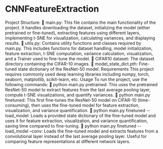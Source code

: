 # CNNFeatureExtraction

Project Structure:
	main.py: This file contains the main functionality of the project. It handles downloading the dataset, initializing the model (either pretrained or fine-tuned), extracting features using different layers, implementing t-SNE for visualization, calculating variances, and displaying results.
	utils.py: Contains utility functions and classes required by main.py. This includes functions for dataset handling, model initialization, feature extraction, t-SNE computation, variance calculation, visualization, and a Trainer used to fine-tune the model.
	CIFAR10 dataset: The dataset directory containing the CIFAR-10 images.
	model_state_dict.pth: Fine-tuned state dictionary of the ResNet-50 model.
Requirements
This project requires commonly used deep learning libraries including numpy, torch, seaborn, matplotlib, scikit-learn, etc.
Usage
To run the project, use the following commands:
	python main.py pretrained: This uses the pretrained ResNet-50 model to extract features from the last average pooling layer, compute t-SNE visualizations, and quantify variances.
	python main.py finetuned: This first fine-tunes the ResNet-50 model on CIFAR-10 (time-consuming), then uses the fine-tuned model for feature extraction, visualization, and variance quantification.
	python main.py finetuned --load_model: Loads a provided state dictionary of the fine-tuned model and uses it for feature extraction, visualization, and variance quantification, saving time compared to fine-tuning.
	python main.py finetuned --load_model –conv: Loads the fine-tuned model and extracts features from a convolutional layer instead of the last average pooling layer. Useful for comparing feature representations at different network layers.
